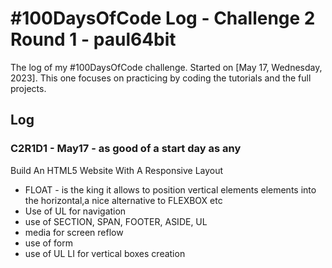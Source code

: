 # #100DaysOfCode Log - Challenge 2 Round 1 - paul64bit

The log of my #100DaysOfCode challenge. Started on [May 17, Wednesday, 2023].
This one focuses on practicing by coding the tutorials and the full projects.

## Log

### C2R1D1 - May17 - as good of a start day as any
Build An HTML5 Website With A Responsive Layout 
- FLOAT - is the king it allows to position vertical elements elements into the horizontal,a nice alternative to FLEXBOX etc
- Use of UL for navigation
- use of SECTION, SPAN, FOOTER, ASIDE, UL 
- media for screen reflow
- use of form
- use of UL LI for vertical boxes creation
